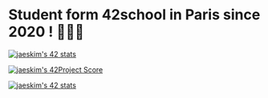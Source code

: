 # Student form 42school in Paris since 2020 ! 🏄🏻‍♀️

[![jaeskim's 42 stats](https://badge42.herokuapp.com/api/stats/jurichar?privacyName=true&privacyEmail=true)](https://github.com/jurichar)

[![jaeskim's 42Project Score](https://badge42.herokuapp.com/api/project/jurichar/cub3d)](https://github.com/JaeSeoKim/badge42)

[![jaeskim's 42 stats](https://badge42.herokuapp.com/api/stats/jurichar?privacyName=true&privacyEmail=true&cursus=C%20Piscine)](https://github.com/JaeSeoKim/badge42)
